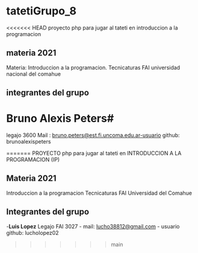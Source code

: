 # tatetiGrupo_8
<<<<<<< HEAD
proyecto php para jugar al tateti en introduccion a la programacion
## materia 2021

Materia: Introduccion a la programacion. Tecnicaturas
FAI universidad nacional del comahue

## integrantes del grupo 

# Bruno Alexis Peters# 
 legajo 3600 Mail : bruno.peters@est.fi.uncoma.edu.ar-usuario github: brunoalexispeters  

=======
PROYECTO php para jugar al tateti en INTRODUCCION A LA PROGRAMACION (IP)

## Materia 2021
Introduccion a la programacion
Tecnicaturas
FAI
Universidad del Comahue

## Integrantes del grupo
 -**Luis Lopez**  Legajo FAI 3027 - mail: lucho38812@gmail.com - usuario github: lucholopez02
>>>>>>> main

